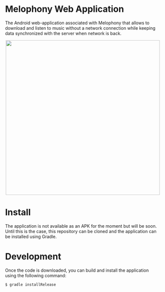 
# Melophony Web Application

The Android web-application associated with Melophony that allows to download and listen to music without a network connection while keeping data synchronized with the server when network is back.

<p align="center">
  <img src="documentation/melophony-webapp.gif" height="500" />
</p>

# Install

The application is not available as an APK for the moment but will be soon.
Until this is the case, this repository can be cloned and the application can be installed using Gradle.

# Development

Once the code is downloaded, you can build and install the application using the following command:

```
$ gradle installRelease
```